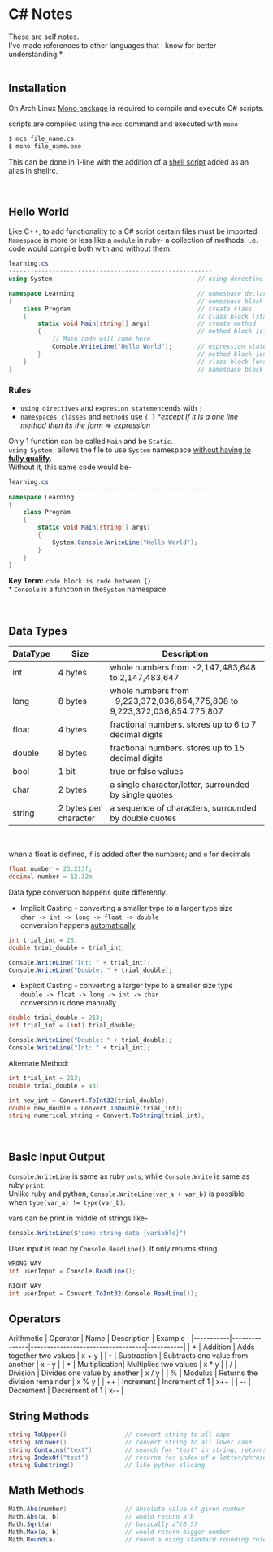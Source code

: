 # C# Notes
These are self notes. <br>
I've made references to other languages that I know for better understanding.*
<br>
<br>

## Installation
On Arch Linux [Mono package](https://wiki.archlinux.org/index.php/Mono) is required to compile and execute C# scripts.

scripts are compiled using the `mcs` command and executed with `mono`
```sh
$ mcs file_name.cs
$ mono file_name.exe
```
This can be done in 1-line with the addition of a [shell script](https://github.com/LexxFade/Tools/blob/main/1-Line%20Run%20C%23/cs.sh) added as an alias in shellrc.

<br>

## Hello World 
Like C++, to add functionality to a C# script certain files must be imported. <br>
`Namespace` is more or less like a `module` in ruby- a collection of methods; i.e. code would compile both with and without them.

```cs
learning.cs
--------------------------------------------------------
using System;                                       // using derective

namespace Learning                                  // namespace declaration
{                                                   // namespace block [start]
    class Program                                   // create class
    {                                               // class block [start]
        static void Main(string[] args)             // create method
        {                                           // method block [start]
            // Main code will come here
            Console.WriteLine("Hello World");       // expression statement
        }                                           // method block [end]
    }                                               // class block [end]
}                                                   // namespace block [end]
```
### Rules
- `using directives` and `expresion statement`ends with `;`
- `namespaces`, `classes` and `methods` use `{ }` *\*except if it is a one line method then its the form => expression*

Only 1 function can be called `Main` and be `Static`.<br>
`using System;` allows the file to use `System` namespace <u>without having to **fully qualify**</u>.<br>
Without it, this same code would be-
```cs
learning.cs
--------------------------------------------------------
namespace Learning
{
    class Program
    {
        static void Main(string[] args)
        {
            System.Console.WriteLine("Hello World");
        }
    }
}

```
**Key Term:** `code block is code between {}`<br>
\* `Console` is a function in the`System` namespace.

<br>

## Data Types
| DataType  | Size                  | Description                                                                   |
|-----------|-----------------------|-------------------------------------------------------------------------------|
|int        | 4 bytes               | whole numbers from -2,147,483,648 to 2,147,483,647                            |
|long       | 8 bytes               | whole numbers from -9,223,372,036,854,775,808 to 9,223,372,036,854,775,807    |
|float      | 4 bytes               | fractional numbers. stores up to 6 to 7 decimal digits                        |
|double     | 8 bytes               | fractional numbers. stores up to 15 decimal digits                            |
|bool       | 1 bit                 | true or false values                                                          |
|char       | 2 bytes               | a single character/letter, surrounded by single quotes                        |
|string     | 2 bytes per character | a sequence of characters, surrounded by double quotes                         |
<br>

when a float is defined, `f` is added after the numbers; and `m` for decimals
```cs
float number = 23.213f;
decimal number = 12.32m
```
Data type conversion happens quite differently.
- Implicit Casting - converting a smaller type to a larger type size <br>
`char -> int -> long -> float -> double` <br>
conversion happens <u>automatically</u>
```cs
int trial_int = 23;
double trial_double = trial_int;

Console.WriteLine("Int: " + trial_int);
Console.WriteLine("Double: " + trial_double);
```

- Explicit Casting - converting a larger type to a smaller size type<br>
`double -> float -> long -> int -> char`<br>
conversion is done manually
```cs
double trial_double = 213;
int trial_int = (int) trial_double;

Console.WriteLine("Double: " + trial_double);
Console.WriteLine("Int: " + trial_int);
```

Alternate Method:
```cs
int trial_int = 213;
double trial_double = 43;

int new_int = Convert.ToInt32(trial_double);
double new_double = Convert.ToDouble(trial_int);
string numerical_string = Convert.ToString(trial_int);
```

<br>

## Basic Input Output
`Console.WriteLine` is same as ruby `puts`, while `Console.Write` is same as ruby `print`.<br>
Unlike ruby and python, `Console.WriteLine(var_a + var_b)` is possible when `type(var_a) != type(var_b)`.

vars can be print in middle of strings like-
```cs
Console.WriteLine($"some string data {variable}")
```

User input is read by `Console.ReadLine()`. It only returns string.
```cs
WRONG WAY
int userInput = Console.ReadLine();

RIGHT WAY
int userInput = Convert.ToInt32(Console.ReadLine());
```


## Operators
Arithmetic
| Operator  | Name          | Description                       | Example   |
|-----------|---------------|-----------------------------------|-----------|
|     +     | Addition      | Adds together two values          | x + y     |
|     -     | Subtraction   | Subtracts one value from another  | x - y     |
|     *     | Multiplication| Multiplies two values             | x * y     |
|     /     | Division      | Divides one value by another      | x / y     |
|     %     | Modulus       | Returns the division remainder    | x % y     |
|     ++    | Increment     | Increment of 1                    | x++       |
|     --    | Decrement     | Decrement of 1                    | x--       |


## String Methods
```cs
string.ToUpper()                // convert string to all caps
string.ToLower()                // convert string to all lower case
string.Contains("text")         // search for "text" in string; returns bool
string.IndexOf("text")          // returns for index of a letter/phrase in a string; returns -1 if not found
string.Substring()              // like python slicing
```


## Math Methods
```cs
Math.Abs(number)                // absolute value of given number
Math.Abs(a, b)                  // would return a^b
Math.Sqrt(a)                    // basically a^(0.5)
Math.Max(a, b)                  // would return bigger number
Math.Round(a)                   // round a using standard rounding rules
```
